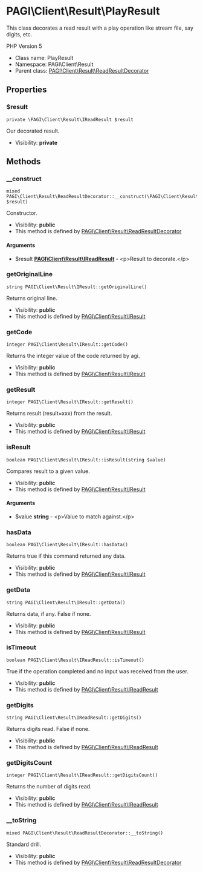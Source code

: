 PAGI\Client\Result\PlayResult
===============

This class decorates a read result with a play operation like stream file,
say digits, etc.

PHP Version 5


* Class name: PlayResult
* Namespace: PAGI\Client\Result
* Parent class: [PAGI\Client\Result\ReadResultDecorator](PAGI-Client-Result-ReadResultDecorator.md)





Properties
----------


### $result

    private \PAGI\Client\Result\IReadResult $result

Our decorated result.



* Visibility: **private**


Methods
-------


### __construct

    mixed PAGI\Client\Result\ReadResultDecorator::__construct(\PAGI\Client\Result\IReadResult $result)

Constructor.



* Visibility: **public**
* This method is defined by [PAGI\Client\Result\ReadResultDecorator](PAGI-Client-Result-ReadResultDecorator.md)


#### Arguments
* $result **[PAGI\Client\Result\IReadResult](PAGI-Client-Result-IReadResult.md)** - &lt;p&gt;Result to decorate.&lt;/p&gt;



### getOriginalLine

    string PAGI\Client\Result\IResult::getOriginalLine()

Returns original line.



* Visibility: **public**
* This method is defined by [PAGI\Client\Result\IResult](PAGI-Client-Result-IResult.md)




### getCode

    integer PAGI\Client\Result\IResult::getCode()

Returns the integer value of the code returned by agi.



* Visibility: **public**
* This method is defined by [PAGI\Client\Result\IResult](PAGI-Client-Result-IResult.md)




### getResult

    integer PAGI\Client\Result\IResult::getResult()

Returns result (result=xxx) from the result.



* Visibility: **public**
* This method is defined by [PAGI\Client\Result\IResult](PAGI-Client-Result-IResult.md)




### isResult

    boolean PAGI\Client\Result\IResult::isResult(string $value)

Compares result to a given value.



* Visibility: **public**
* This method is defined by [PAGI\Client\Result\IResult](PAGI-Client-Result-IResult.md)


#### Arguments
* $value **string** - &lt;p&gt;Value to match against.&lt;/p&gt;



### hasData

    boolean PAGI\Client\Result\IResult::hasData()

Returns true if this command returned any data.



* Visibility: **public**
* This method is defined by [PAGI\Client\Result\IResult](PAGI-Client-Result-IResult.md)




### getData

    string PAGI\Client\Result\IResult::getData()

Returns data, if any. False if none.



* Visibility: **public**
* This method is defined by [PAGI\Client\Result\IResult](PAGI-Client-Result-IResult.md)




### isTimeout

    boolean PAGI\Client\Result\IReadResult::isTimeout()

True if the operation completed and no input was received from the user.



* Visibility: **public**
* This method is defined by [PAGI\Client\Result\IReadResult](PAGI-Client-Result-IReadResult.md)




### getDigits

    string PAGI\Client\Result\IReadResult::getDigits()

Returns digits read. False if none.



* Visibility: **public**
* This method is defined by [PAGI\Client\Result\IReadResult](PAGI-Client-Result-IReadResult.md)




### getDigitsCount

    integer PAGI\Client\Result\IReadResult::getDigitsCount()

Returns the number of digits read.



* Visibility: **public**
* This method is defined by [PAGI\Client\Result\IReadResult](PAGI-Client-Result-IReadResult.md)




### __toString

    mixed PAGI\Client\Result\ReadResultDecorator::__toString()

Standard drill.



* Visibility: **public**
* This method is defined by [PAGI\Client\Result\ReadResultDecorator](PAGI-Client-Result-ReadResultDecorator.md)



